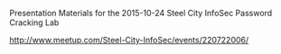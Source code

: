 Presentation Materials for the 2015-10-24 Steel City InfoSec Password Cracking Lab  

http://www.meetup.com/Steel-City-InfoSec/events/220722006/  
